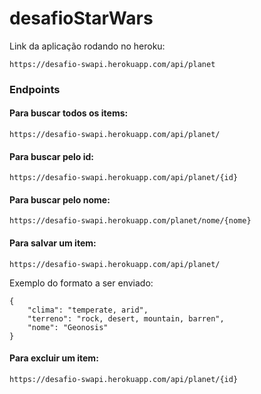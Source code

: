 # desafioStarWars
Link da aplicação rodando no heroku:
```
https://desafio-swapi.herokuapp.com/api/planet
```
### Endpoints
#### Para buscar todos os items:
```
https://desafio-swapi.herokuapp.com/api/planet/
```
#### Para buscar pelo id:
```
https://desafio-swapi.herokuapp.com/api/planet/{id}
```
#### Para buscar pelo nome:
```
https://desafio-swapi.herokuapp.com/planet/nome/{nome}
```
#### Para salvar um item:
```
https://desafio-swapi.herokuapp.com/api/planet/
```
Exemplo do formato a ser enviado:
```
{
	"clima": "temperate, arid",
	"terreno": "rock, desert, mountain, barren",
	"nome": "Geonosis"
}
```
#### Para excluir um item:
```
https://desafio-swapi.herokuapp.com/api/planet/{id}
```
